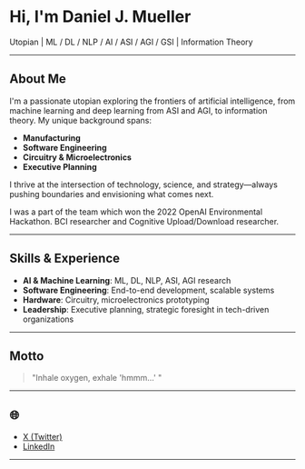 # Hi, I'm Daniel J. Mueller

Utopian | ML / DL / NLP / AI / ASI / AGI / GSI | Information Theory

---

## About Me

I'm a passionate utopian exploring the frontiers of artificial intelligence, from machine learning and deep learning from ASI and AGI, to information theory. My unique background spans:

- **Manufacturing**
- **Software Engineering**
- **Circuitry & Microelectronics**
- **Executive Planning**

I thrive at the intersection of technology, science, and strategy—always pushing boundaries and envisioning what comes next.

I was a part of the team which won the 2022 OpenAI Environmental Hackathon. BCI researcher and Cognitive Upload/Download researcher.

---

## Skills & Experience

- **AI & Machine Learning**: ML, DL, NLP, ASI, AGI research
- **Software Engineering**: End-to-end development, scalable systems
- **Hardware**: Circuitry, microelectronics prototyping
- **Leadership**: Executive planning, strategic foresight in tech-driven organizations

---

## Motto

> "Inhale oxygen, exhale 'hmmm...' "

---

## 🌐

- [X (Twitter)](https://x.com/danieljmueller_)
- [LinkedIn](https://www.linkedin.com/in/daniel-mueller-science/)

---
